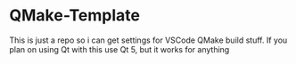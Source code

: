 # QMake-Template
This is just a repo so i can get settings for VSCode QMake build stuff. If you plan on using Qt with this use Qt 5, but it works for anything
